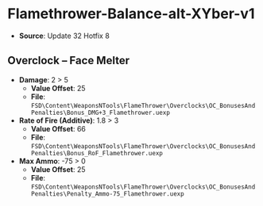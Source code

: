 # Flamethrower-Balance-alt-XYber-v1
* **Source**: Update 32 Hotfix 8

## Overclock – Face Melter
* **Damage**: 2 > 5
  * **Value Offset**: 25
  * **File**: `FSD\Content\WeaponsNTools\FlameThrower\Overclocks\OC_BonusesAndPenalties\Bonus_DMG+3_Flamethrower.uexp`
* **Rate of Fire (Additive)**: 1.8 > 3 <!-- 30% > 50% -->
  * **Value Offset**: 66
  * **File**: `FSD\Content\WeaponsNTools\FlameThrower\Overclocks\OC_BonusesAndPenalties\Bonus_RoF_Flamethrower.uexp`
* **Max Ammo**: -75 > 0
  * **Value Offset**: 25
  * **File**: `FSD\Content\WeaponsNTools\FlameThrower\Overclocks\OC_BonusesAndPenalties\Penalty_Ammo-75_Flamethrower.uexp`
